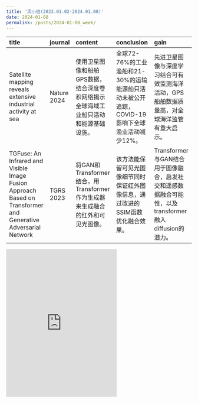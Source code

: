 ```yaml
---
title: '周小结(2023.01.02-2024.01.08)'
date: 2024-01-08
permalink: /posts/2024-01-08_week/
---
```

| title                                                                                                         | journal     | content                                                                             | conclusion                                                                                      | gain                                                                                                 |
|:--------------------------------------------------------------------------------------------------------------|:------------|:------------------------------------------------------------------------------------|:------------------------------------------------------------------------------------------------|:-----------------------------------------------------------------------------------------------------|
| Satellite mapping reveals extensive industrial activity at sea                                                | Nature 2024 | 使用卫星图像和船舶GPS数据，结合深度卷积网络揭示全球海域工业船只活动和能源基础设施。 | 全球72-76%的工业渔船和21-30%的运输能源船只活动未被公开追踪，COVID-19影响下全球渔业活动减少12%。 | 先进卫星图像与深度学习结合可有效监测海洋活动，GPS船舶数据质量高，对全球海洋监管有重大启示。          |
| TGFuse: An Infrared and Visible Image Fusion Approach Based on Transformer and Generative Adversarial Network | TGRS 2023   | 将GAN和Transformer结合，用Transformer作为生成器来生成融合的红外和可见光图像。       | 该方法能保留可见光图像细节同时保证红外图像信息，通过改进的SSIM函数优化融合效果。                | Transformer与GAN结合用于图像融合，启发社交和遥感数据融合可能性，以及transformer融入diffusion的潜力。 |

<embed src="http://127.0.0.1:4000/files/post/2024-01-08-week.pdf" type="application/pdf" height="400px" />
    